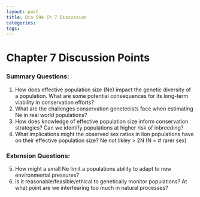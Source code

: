 ```yaml
---
layout: post
title: Bio 594 Ch 7 Discussion
categories:
tags: 
---
```


# Chapter 7 Discussion Points

### Summary Questions: 
1. How does effective population size (Ne) impact the genetic diversity of a population. What are some potential consequences for its long-term viability in conservation efforts?
2. What are the challenges conservation genetecists face when estimating Ne in real world populations? 
3. How does knowledge of effective population size inform conservation strategies? Can we identify populations at higher risk of inbreeding? 
4. What implications might the observed sex ratios in lion populations have on their effective population size? Ne not likley > 2N (N = # rarer sex)


### Extension Questions: 
5. How might a small Ne limit a populations ability to adapt to new environmental pressures? 
6. Is it reasonable/feasible/ethical to genetically monitor populations? At what point are we interfearing too much in natural processes? 

